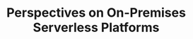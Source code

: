 ---
# Accomplishments widget.
widget: "howto"  # See https://sourcethemes.com/academic/docs/page-builder/
headless: true  # This file represents a page section.
active: true  # Activate this widget? true/false
weight: 1  # Order that this section will appear.
title: "Perspectives on On-Premises Serverless Platforms"
subtitle: ""

# Date format
#   Refer to https://sourcethemes.com/academic/docs/customization/#date-format
date_format: "Jan 2006"

# Accomplishments.
#   Add/remove as many `[[item]]` blocks below as you like.
#   `title`, `organization` and `date_start` are the required parameters.
#   Leave other parameters empty if not required.
#   Begin/end multi-line descriptions with 3 quotes `"""`.
item:   
smallItem: 
 - title: "Serverless On-Premises: Does It Make Sense?"
   summary: "stacksense.i"
   linkText: ""
   linkUrl: "https://stacksense.io/krishnan/platforms/serverless-on-premises-does-it-make-sense/" 
   openNewWindow: 
   image: "https://res.cloudinary.com/agile-seo/image/fetch/w_62,dpr_1.0,d_blank_am8gzx.png/https%3A%2F%2Flogo.clearbit.com%2Fstacksense.io%3Fsize%3D250" 
 - title: "Integrate Serverless With Your On-Premise IT Operations"
   summary: "informationweek.com"
   linkText: ""
   linkUrl: "https://www.informationweek.com/integrate-serverless-with-your-on-premise-it-operations/d/d-id/1328402"
   openNewWindow: 
   image: "https://res.cloudinary.com/agile-seo/image/fetch/w_62,dpr_1.0,d_blank_am8gzx.png/https%3A%2F%2Flogo.clearbit.com%2Finformationweek.com%3Fsize%3D250"
 - title: "On-prem Serverless – Missing the Point?"
   summary: "cio.com"
   linkText: ""
   linkUrl: "https://www.cio.com/article/3273571/data-center/on-prem-serverless-missing-the-point.html"
   openNewWindow: 
   image: "https://res.cloudinary.com/agile-seo/image/fetch/w_62,dpr_1.0,d_blank_am8gzx.png/https%3A%2F%2Flogo.clearbit.com%2Fcio.com%3Fsize%3D250"
 - title: "On Prem or In the Cloud: Highlighting Top Serverless Options"
   summary: "channelfutures.com"
   linkText: ""
   linkUrl: "https://www.channelfutures.com/channel-futures/prem-or-cloud-highlighting-top-serverless-options"
   openNewWindow: 
   image: "https://res.cloudinary.com/agile-seo/image/fetch/w_62,dpr_1.0,d_blank_am8gzx.png/https%3A%2F%2Flogo.clearbit.com%2Fchannelfutures.com%3Fsize%3D250"
 - title: "Serverless Functions Made Simple for Docker and Kubernetes"
   summary: "openfaas.com"
   linkText: ""
   linkUrl: "https://www.openfaas.com/"
   openNewWindow: 
   image: "https://res.cloudinary.com/agile-seo/image/fetch/w_62,dpr_1.0,d_blank_am8gzx.png/https%3A%2F%2Flogo.clearbit.com%2Fopenfaas.com%3Fsize%3D250"
 - title: "The Benefits of On-Premises FaaS"
   summary: "content.pivotal.io"
   linkText: ""
   linkUrl: "https://content.pivotal.io/blog/faas-local-the-benefits-of-on-premises-faas"
   openNewWindow: 
   image: "https://res.cloudinary.com/agile-seo/image/fetch/w_62,dpr_1.0,d_blank_am8gzx.png/https%3A%2F%2Flogo.clearbit.com%2Fcontent.pivotal.io%3Fsize%3D250"
---